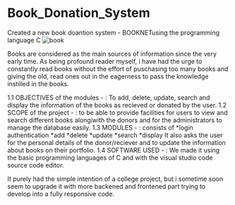 # Book_Donation_System
Created a new book doantion system - BOOKNETusing the programming language C ![book](https://user-images.githubusercontent.com/113010708/235695681-616e9dee-7164-4ecf-a7b6-81dba471368b.jpg)

Books are considered as the main sources of information since the very early time. As being profound reader myself, i have had the urge to constantly read books without the effort of puschasing too many books and giving the old, read ones out in the eagerness to pass the knowledge instilled in the books. 

1.1 OBJECTIVES of the modules - 
: To add, delete, update, search and display the information of the books as recieved or donated by the user. 
1.2 SCOPE of the project - 
: to be able to provide facilities for users to view and search different books alongiwith the donors and for the administrators to manage the database easily. 
1.3 MODULES -
: consists of *login authentication 
              *add
              *delete
              *update
              *search
              *display
It also asks the user for the personal details of the donor/reciever and to update the information about books on their portfolio. 
1.4 SOFTWARE USED - 
: We made it using the basic programming languages of C and with the visual studio code source code editor.



It purely had the simple intention of a college project, but i sometime soon seem to upgrade it with more backened and frontened part trying to develop into a fully responsive code. 

